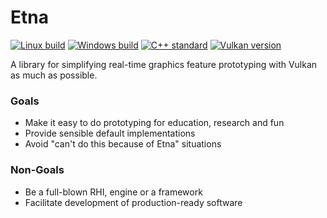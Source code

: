 # Etna

[![Linux build](https://github.com/AlexandrShcherbakov/etna/workflows/linux/badge.svg)](https://github.com/AlexandrShcherbakov/etna/actions?query=workflow%3Alinux)
[![Windows build](https://github.com/AlexandrShcherbakov/etna/workflows/windows/badge.svg)](https://github.com/AlexandrShcherbakov/etna/actions?query=workflow%3Awindows)
[![C++ standard](https://img.shields.io/badge/standard-C%2B%2B%2020-blue.svg?logo=C%2B%2B)](https://isocpp.org/)
[![Vulkan version](https://img.shields.io/badge/version-1.3-darkred?logo=Vulkan&logoSize=auto)](https://www.vulkan.org/)


A library for simplifying real-time graphics feature prototyping with Vulkan as much as possible.

### Goals
 - Make it easy to do prototyping for education, research and fun
 - Provide sensible default implementations
 - Avoid "can't do this because of Etna" situations

### Non-Goals
 - Be a full-blown RHI, engine or a framework
 - Facilitate development of production-ready software

